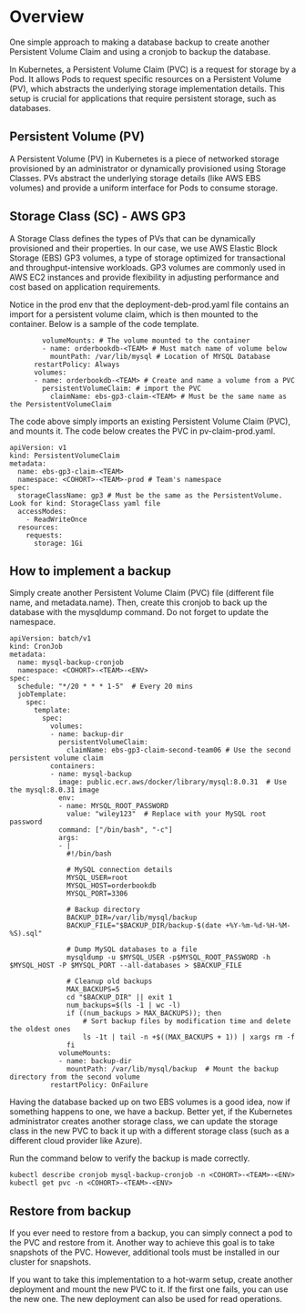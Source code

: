 # Overview

One simple approach to making a database backup to create another Persistent Volume Claim and using a cronjob to backup 
the database.  

In Kubernetes, a Persistent Volume Claim (PVC) is a request for storage by a Pod. It allows Pods to request specific resources on a Persistent Volume (PV), which abstracts the underlying storage implementation details. This setup is crucial for applications that require persistent storage, such as databases.  

## Persistent Volume (PV)
A Persistent Volume (PV) in Kubernetes is a piece of networked storage provisioned by an administrator or dynamically provisioned using Storage Classes. PVs abstract the underlying storage details (like AWS EBS volumes) and provide a uniform interface for Pods to consume storage.  

## Storage Class (SC) - AWS GP3  
A Storage Class defines the types of PVs that can be dynamically provisioned and their properties. In our case, we use AWS Elastic Block Storage (EBS) GP3 volumes, a type of storage optimized for transactional and throughput-intensive workloads. GP3 volumes are commonly used in AWS EC2 instances and provide flexibility in adjusting performance and cost based on application requirements.

Notice in the prod env that the deployment-deb-prod.yaml file contains an import for a persistent volume claim, which is then mounted to the container. Below is a sample of the code template.
```
        volumeMounts: # The volume mounted to the container
        - name: orderbookdb-<TEAM> # Must match name of volume below
          mountPath: /var/lib/mysql # Location of MYSQL Database
      restartPolicy: Always
      volumes:
      - name: orderbookdb-<TEAM> # Create and name a volume from a PVC
        persistentVolumeClaim: # import the PVC
          claimName: ebs-gp3-claim-<TEAM> # Must be the same name as the PersistentVolumeClaim
```

The code above simply imports an existing Persistent Volume Claim (PVC), and mounts it. The code below creates the PVC in pv-claim-prod.yaml.  
```
apiVersion: v1
kind: PersistentVolumeClaim
metadata:
  name: ebs-gp3-claim-<TEAM>
  namespace: <COHORT>-<TEAM>-prod # Team's namespace
spec:
  storageClassName: gp3 # Must be the same as the PersistentVolume. Look for kind: StorageClass yaml file
  accessModes:
    - ReadWriteOnce
  resources:
    requests:
      storage: 1Gi
```

## How to implement a backup

Simply create another Persistent Volume Claim (PVC) file (different file name, and metadata.name). Then, create this cronjob to back up the database with the mysqldump command. Do not forget to update the namespace.
```
apiVersion: batch/v1
kind: CronJob
metadata:
  name: mysql-backup-cronjob
  namespace: <COHORT>-<TEAM>-<ENV>
spec:
  schedule: "*/20 * * * 1-5"  # Every 20 mins
  jobTemplate:
    spec:
      template:
        spec:
          volumes:
          - name: backup-dir
            persistentVolumeClaim:
              claimName: ebs-gp3-claim-second-team06 # Use the second persistent volume claim
          containers:
          - name: mysql-backup
            image: public.ecr.aws/docker/library/mysql:8.0.31  # Use the mysql:8.0.31 image
            env:
            - name: MYSQL_ROOT_PASSWORD
              value: "wiley123"  # Replace with your MySQL root password
            command: ["/bin/bash", "-c"]
            args:
            - |
              #!/bin/bash

              # MySQL connection details
              MYSQL_USER=root
              MYSQL_HOST=orderbookdb
              MYSQL_PORT=3306

              # Backup directory
              BACKUP_DIR=/var/lib/mysql/backup
              BACKUP_FILE="$BACKUP_DIR/backup-$(date +%Y-%m-%d-%H-%M-%S).sql"

              # Dump MySQL databases to a file
              mysqldump -u $MYSQL_USER -p$MYSQL_ROOT_PASSWORD -h $MYSQL_HOST -P $MYSQL_PORT --all-databases > $BACKUP_FILE

              # Cleanup old backups
              MAX_BACKUPS=5
              cd "$BACKUP_DIR" || exit 1
              num_backups=$(ls -1 | wc -l)
              if ((num_backups > MAX_BACKUPS)); then
                  # Sort backup files by modification time and delete the oldest ones
                  ls -1t | tail -n +$((MAX_BACKUPS + 1)) | xargs rm -f
              fi
            volumeMounts:
            - name: backup-dir
              mountPath: /var/lib/mysql/backup  # Mount the backup directory from the second volume
          restartPolicy: OnFailure
```

Having the database backed up on two EBS volumes is a good idea, now if something happens to one, we have a backup. 
Better yet, if the Kubernetes administrator creates another storage class, we can update the storage class
in the new PVC to back it up with a different storage class (such as a different cloud provider like Azure).

Run the command below to verify the backup is made correctly.
```
kubectl describe cronjob mysql-backup-cronjob -n <COHORT>-<TEAM>-<ENV>
kubectl get pvc -n <COHORT>-<TEAM>-<ENV>
```

## Restore from backup
If you ever need to restore from a backup, you can simply connect a pod to the PVC and restore from it. Another way to achieve this goal is to take snapshots of the PVC. However, additional tools must be installed in our cluster for snapshots.

If you want to take this implementation to a hot-warm setup, create another deployment and mount the new PVC to it. If the first one fails, you can use the new one. The new deployment can also be used for read operations.
